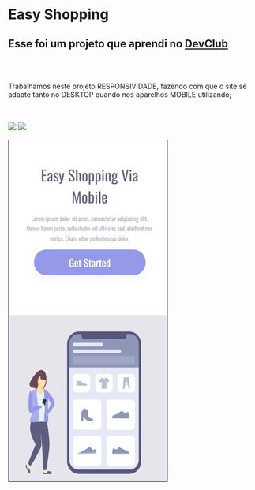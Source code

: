 <h1>Easy Shopping</h1>

<h2>Esse foi um projeto que aprendi no <a href="https://rodolfomori.com.br/devclub">DevClub</a></h2>
<br>
<br>

<p>Trabalhamos neste projeto RESPONSIVIDADE, fazendo com que o site se adapte tanto no DESKTOP quando nos aparelhos MOBILE utilizando;</p>
<br>
<br>
<img src="https://img.shields.io/badge/HTML5-E34F26?style=for-the-badge&logo=html5&logoColor=white">
<img src="https://img.shields.io/badge/CSS3-1572B6?style=for-the-badge&logo=css3&logoColor=white">
<br>
<br>
<img src="https://github.com/fernandochagas2/Easy-Shopping/blob/master/assets/mobile.jpg?raw=true">
